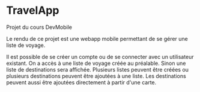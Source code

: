 # TravelApp
Projet du cours DevMobile

Le rendu de ce projet est une webapp mobile permettant de se gérer une liste de voyage.

Il est possible de se créer un compte ou de se connecter avec un utilisateur existant.
On a accès à une liste de voyage créée au préalable. Sinon une liste de destinations sera affichée.
Plusieurs listes peuvent être créées ou plusieurs destinations peuvent être ajoutées à une liste.
Les destinations peuvent aussi être ajoutées directement à partir d'une carte.
